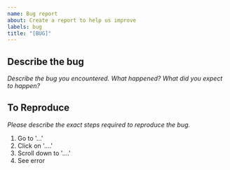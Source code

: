 ```yaml
---
name: Bug report
about: Create a report to help us improve
labels: bug
title: "[BUG]"
---
```


## Describe the bug
*Describe the bug you encountered.  What happened?  What did you expect to happen?*

## To Reproduce
*Please describe the exact steps required to reproduce the bug.*

1. Go to '...'
2. Click on '....'
3. Scroll down to '....'
4. See error

